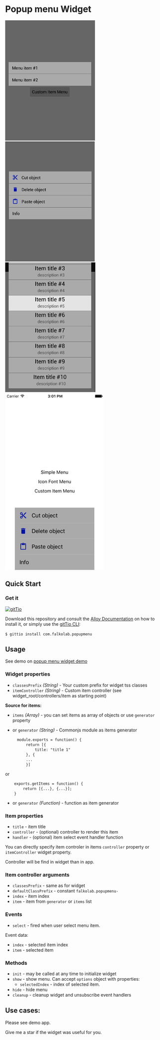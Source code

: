 # Popup menu Widget
![screenshot1](screenshot1.png?raw=true "Example screenshot 1")
![screenshot2](screenshot2.png?raw=true "Example screenshot 2")
![screenshot3](screenshot3.png?raw=true "Example screenshot 3")
![screenshot4](screenshot4.png?raw=true "Example screenshot 4")


## Quick Start

### Get it 
[![gitTio](http://gitt.io/badge.svg)](http://gitt.io/component/com.falkolab.popupmenu)

Download this repository and consult the [Alloy Documentation](http://docs.appcelerator.com/titanium/latest/#!/guide/Alloy_XML_Markup-section-35621528_AlloyXMLMarkup-ImportingWidgets) on how to install it, or simply use the [gitTio CLI](http://gitt.io/cli):

`$ gittio install com.falkolab.popupmenu`

## Usage

See demo on [popup menu widget demo](https://github.com/falkolab/Titanium-PopupMenu-Demo)

### Widget properties
* `classesPrefix` _(String)_ - Your custom prefix for widget tss classes
* `itemController` _(String)_ - Custom item controller (see widget_root/controllers/item as starting point)

**Source for items:**

* `items` _(Array)_ - you can set items as array of objects or use `generator` property
* or `generator` _(String)_ - Commonjs module as items generator
     
		module.exports = function() { 
			return [{
				title: "title 1"
			}, {
			...
			}]
or

		exports.getItems = function() {
			return [{...}, {...}];
		}
    
* or `generator` _(Function)_ - function as item generator
 
### Item properties
* `title` - item title
* `controller` - (optional) controller to render this item
* `handler` - (optional) item select event handler function

You can directly specify item controler in items `controller` property or `itemController` widget property.

Controller will be find in widget than in app.

### Item controller arguments
* `classesPrefix` - same as for widget
* `defaultClassPrefix` - constant `falkolab.popupmenu-`
* `index` - item index
* `item` - item from `generator` or `items` list

### Events
* `select` - fired when user select menu item. 

Event data: 

* `index` - selected item index
* `item` - selected item

### Methods
* `init` - may be called at any time to initialize widget
* `show` - show menu. Can accept `options` object with properties: 
	* `selectedIndex` - index of selected item.
* `hide` - hide menu
* `cleanup` - cleanup widget and unsubscribe event handlers

## Use cases:

Please see demo app.

	
Give me a star if the widget was useful for you.
